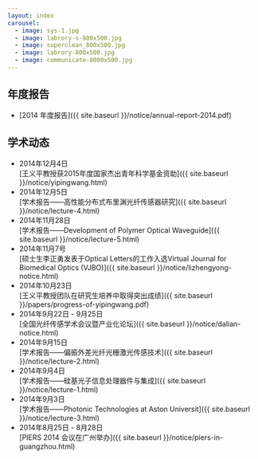```yaml
---
layout: index
carousel: 
  - image: sys-1.jpg
  - image: labrory-s-800x500.jpg
  - image: superclean_800x500.jpg
  - image: labrory-800x500.jpg
  - image: communicate-8000x500.jpg
---
```


年度报告
------------------------

+ [2014 年度报告]({{ site.baseurl }}/notice/annual-report-2014.pdf)

学术动态
------------------------

+ 2014年12月4日<br>
  [王义平教授获2015年度国家杰出青年科学基金资助]({{ site.baseurl }}/notice/yipingwang.html)
+ 2014年12月5日<br>
  [学术报告——高性能分布式布里渊光纤传感器研究]({{ site.baseurl }}/notice/lecture-4.html)
+ 2014年11月28日<br>
  [学术报告——Development of Polymer Optical Waveguide]({{ site.baseurl }}/notice/lecture-5.html)
+ 2014年11月7号<br>
  [硕士生李正勇发表于Optical Letters的工作入选Virtual Journal for Biomedical Optics (VJBO)]({{ site.baseurl }}/notice/lizhengyong-notice.html)
+ 2014年10月23日<br>
  [王义平教授团队在研究生培养中取得突出成绩]({{ site.baseurl }}/papers/progress-of-yipingwang.pdf)<br/>
+ 2014年9月22日 - 9月25日<br> 
  [全国光纤传感学术会议暨产业化论坛]({{ site.baseurl }}/notice/dalian-notice.html)
+ 2014年9月15日<br>
  [学术报告——偏振外差光纤光栅激光传感技术]({{ site.baseurl }}/notice/lecture-2.html)
+ 2014年9月4日<br>
  [学术报告——硅基光子信息处理器件与集成]({{ site.baseurl }}/notice/lecture-1.html)
+ 2014年9月3日<br>
  [学术报告——Photonic Technologies at Aston Universit]({{ site.baseurl }}/notice/lecture-3.html)
+ 2014年8月25日 - 8月28日<br>
  [PIERS 2014 会议在广州举办]({{ site.baseurl }}/notice/piers-in-guangzhou.html)
